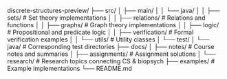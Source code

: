 discrete-structures-preview/
├── src/
│   ├── main/
│   │   └── java/
│   │       ├── sets/          # Set theory implementations
│   │       ├── relations/     # Relations and functions
│   │       ├── graphs/        # Graph theory implementations
│   │       ├── logic/         # Propositional and predicate logic
│   │       ├── verification/  # Formal verification examples
│   │       └── utils/         # Utility classes
│   └── test/
│       └── java/             # Corresponding test directories
├── docs/
│   ├── notes/                # Course notes and summaries
│   ├── assignments/          # Assignment solutions
│   └── research/            # Research topics connecting CS & biopsych
├── examples/                # Example implementations
└── README.md